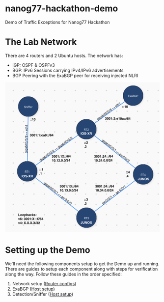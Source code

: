 # nanog77-hackathon-demo
 Demo of Traffic Exceptions for Nanog77 Hackathon

# The Lab Network
There are 4 routers and 2 Ubuntu hosts. The network has:
- IGP: OSPF & OSPFv3
- BGP: IPv6 Sessions carrying IPv4/IPv6 advertisements
- BGP Peering with the ExaBGP peer for receiving injected NLRI

![Topology Diagram](./Topology.png)


# Setting up the Demo
We'll need the following components setup to get the Demo up and running. There are guides to setup each component along with steps for verification along the way. Follow these guides in the order specified:
1. Network setup ([Router configs](./configs))
1. ExaBGP ([Host setup](./exabgp))
1. Detection/Sniffer ([Host setup](./sniffer))
